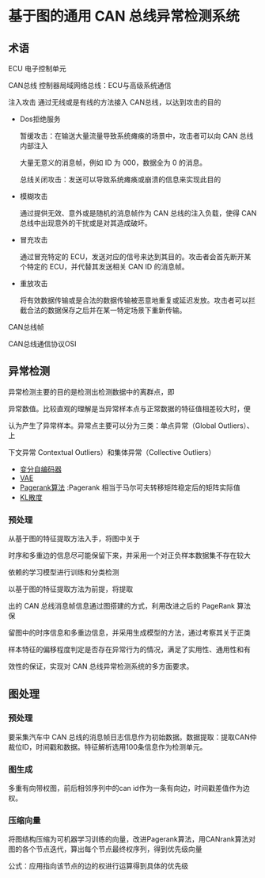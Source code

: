 # 基于图的通用 **CAN** 总线异常检测系统

## 术语

ECU 电子控制单元

CAN总线 控制器局域网络总线：ECU与高级系统通信

注入攻击 通过无线或是有线的方法接入 CAN总线，以达到攻击的目的

* Dos拒绝服务

  暂缓攻击：在输送大量流量导致系统瘫痪的场景中，攻击者可以向 CAN 总线内部注入

  大量无意义的消息帧，例如 ID 为 000，数据全为 0 的消息。

  总线关闭攻击：发送可以导致系统瘫痪或崩溃的信息来实现此目的

* 模糊攻击

  通过提供无效、意外或是随机的消息帧作为 CAN 总线的注入负载，使得 CAN 总线中出现意外的干扰或是对其造成破坏。

* 冒充攻击

  通过冒充特定的 ECU，发送对应的信号来达到其目的。攻击者会首先断开某个特定的 ECU，并代替其发送相关 CAN ID 的消息帧。

* 重放攻击

  将有效数据传输或是合法的数据传输被恶意地重复或延迟发放。攻击者可以拦截合法的数据保存之后并在某一特定场景下重新传输。

CAN总线帧

CAN总线通信协议OSI

## 异常检测

异常检测主要的目的是检测出检测数据中的离群点，即

异常数值。比较直观的理解是当异常样本点与正常数据的特征值相差较大时，便

认为产生了异常样本。异常点主要可以分为三类：单点异常（Global Outliers）、上

下文异常 Contextual Outliers）和集体异常（Collective Outliers）

* [变分自编码器](https://cloud.tencent.com/developer/article/1096650)
* [VAE](https://blog.csdn.net/a312863063/article/details/87953517)
* [Pagerank算法](http://www.gwylab.com/note-vae.html) :Pagerank 相当于马尔可夫转移矩阵稳定后的矩阵实际值
* [KL散度](https://zhuanlan.zhihu.com/p/100676922)

### 预处理

从基于图的特征提取方法入手，将图中关于

时序和多重边的信息尽可能保留下来，并采用一个对正负样本数据集不存在较大

依赖的学习模型进行训练和分类检测



以基于图的特征提取方法为前提，将提取

出的 CAN 总线消息帧信息通过图搭建的方式，利用改进之后的 PageRank 算法保

留图中的时序信息和多重边信息，并采用生成模型的方法，通过考察其关于正类

样本特征的偏移程度判定是否存在异常行为的情况，满足了实用性、通用性和有

效性的保证，实现对 CAN 总线异常检测系统的多方面要求。







## 图处理

### 预处理

要采集汽车中 CAN 总线的消息帧日志信息作为初始数据。数据提取：提取CAN仲裁位ID，时间戳和数据。特征解析选用100条信息作为检测单元。

### 图生成

多重有向带权图，前后相邻序列中的can id作为一条有向边，时间戳差值作为边权。

### 压缩向量

将图结构压缩为可机器学习训练的向量，改进Pagerank算法，用CANrank算法对图的各个节点迭代，算出每个节点最终权序列，得到优先级向量

公式：应用指向该节点的边的权进行运算得到具体的优先级